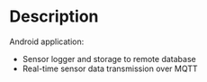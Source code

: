 # Description
Android application:
- Sensor logger and storage to remote database
- Real-time sensor data transmission over MQTT